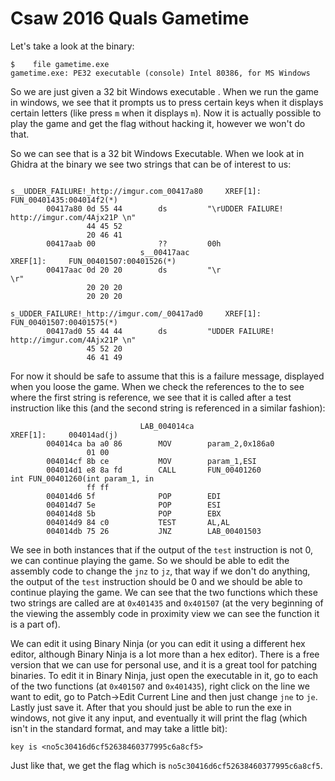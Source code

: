 # Csaw 2016 Quals Gametime

Let's take a look at the binary:

```
$    file gametime.exe
gametime.exe: PE32 executable (console) Intel 80386, for MS Windows
```

So we are just given a 32 bit Windows executable . When we run the game in windows, we see that it prompts us to press certain keys when it displays certain letters (like press `m` when it displays `m`). Now it is actually possible to play the game and get the flag without hacking it, however we won't do that.

So we can see that is a 32 bit Windows Executable. When we look at in Ghidra at the binary we see two strings that can be of interest to us:

```
                             s__UDDER_FAILURE!_http://imgur.com_00417a80     XREF[1]:     FUN_00401435:004014f2(*)  
        00417a80 0d 55 44        ds         "\rUDDER FAILURE! http://imgur.com/4Ajx21P \n"
                 44 45 52
                 20 46 41
        00417aab 00              ??         00h
                             s__00417aac                                     XREF[1]:     FUN_00401507:00401526(*)  
        00417aac 0d 20 20        ds         "\r                                 \r"
                 20 20 20
                 20 20 20
                             s_UDDER_FAILURE!_http://imgur.com/_00417ad0     XREF[1]:     FUN_00401507:00401575(*)  
        00417ad0 55 44 44        ds         "UDDER FAILURE! http://imgur.com/4Ajx21P \n"
                 45 52 20
                 46 41 49
```

For now it should be safe to assume that this is a failure message, displayed when you loose the game. When we check the references to the to see where the first string is reference, we see that it is called after a test instruction like this (and the second string is referenced in a similar fashion):

```
                             LAB_004014ca                                    XREF[1]:     004014ad(j)  
        004014ca ba a0 86        MOV        param_2,0x186a0
                 01 00
        004014cf 8b ce           MOV        param_1,ESI
        004014d1 e8 8a fd        CALL       FUN_00401260                                     int FUN_00401260(int param_1, in
                 ff ff
        004014d6 5f              POP        EDI
        004014d7 5e              POP        ESI
        004014d8 5b              POP        EBX
        004014d9 84 c0           TEST       AL,AL
        004014db 75 26           JNZ        LAB_00401503
```

We see in both instances that if the output of the `test` instruction is not 0, we can continue playing the game. So we should be able to edit the assembly code to change the `jnz` to `jz`, that way if we don't do anything, the output of the `test` instruction should be 0 and we should be able to continue playing the game. We can see that the two functions which these two strings are called are at `0x401435` and `0x401507` (at the very beginning of the viewing the assembly code in proximity view we can see the function it is a part of).

We can edit it using Binary Ninja (or you can edit it using a different hex editor, although Binary Ninja is a lot more than a hex editor). There is a free version that we can use for personal use, and it is a great tool for patching binaries. To edit it in Binary Ninja, just open the executable in it, go to each of the two functions (at `0x401507` and `0x401435`), right click on the line we want to edit, go to Patch->Edit Current Line and then just change `jne` to `je`. Lastly just save it. After that you should just be able to run the exe in windows, not give it any input, and eventually it will print the flag (which isn't in the standard format, and may take a little bit):

```
key is <no5c30416d6cf52638460377995c6a8cf5>
```

Just like that, we get the flag which is `no5c30416d6cf52638460377995c6a8cf5`.